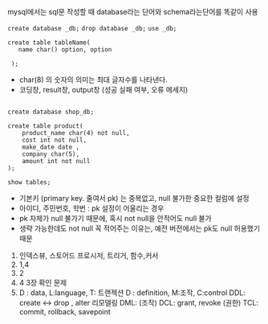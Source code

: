 mysql에서는 sql문 작성할 때 database라는 단어와 schema라는단어를 똑같이 사용

`create database _db;`
`drop database _db;`
`use _db;`
```
create table tableName(
   name char() option, option
 
 );
```



- char(8) 의 숫자의 의미는 최대 글자수를 나타낸다.
- 코딩창, result창, output창 (성공 실패 여부, 오류 메세지)

```

create database shop_db;

create table product(
	product_name char(4) not null,
    cost int not null,
    make_date date ,
    company char(5),
    amount int not null
);

show tables;
```


- 기본키 (primary key. 줄여서 pk) 는 중복없고, null 불가한 중요한 컬럼에 설정
- 아이디, 주민번호, 학번 : pk 설정이 어울리는 경우
- pk 자체가 null 불가기 때문에, 혹시 not null을 안적어도 null 불가
- 생략 가능한데도 not null 꼭 적어주는 이유는, 예전 버전에서는 pk도 null 허용했기 때문

1. 인덱스뷰, 스토어드 프로시저, 트리거, 함수,커서
2. 1,4
3. 2
4. 4
3장 확인 문제
1.
	D : data, L:language, T: 트랜젝션
	D : definition, M:조작, C:control
	DDL: create <-> drop , alter 리모델링
	DML: (조작)
	DCL: grant, revoke (권한)
	TCL: commit, rollback, savepoint
